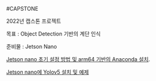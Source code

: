 #CAPSTONE

2022년 캡스톤 프로젝트

목표 : Object Detection 기반의 계단 인식  

준비물 : Jetson Nano

[Jetson nano 초기 설정 방법 및 arm64 기반의 Anaconda 설치](https://github.com/ahn1938549/CAPSTONE/blob/main/Jetson%20Nano_setting.md).

[Jetson nano에 Yolov5 설치 및 예제](https://github.com/ahn1938549/CAPSTONE/blob/main/yolov5_setup.md)
